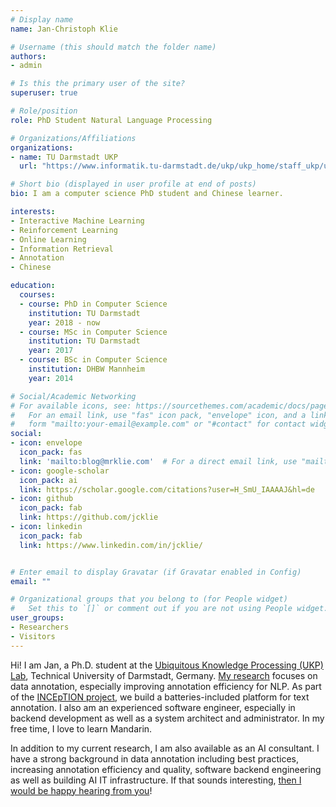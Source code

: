 ```yaml
---
# Display name
name: Jan-Christoph Klie

# Username (this should match the folder name)
authors:
- admin

# Is this the primary user of the site?
superuser: true

# Role/position
role: PhD Student Natural Language Processing

# Organizations/Affiliations
organizations:
- name: TU Darmstadt UKP
  url: "https://www.informatik.tu-darmstadt.de/ukp/ukp_home/staff_ukp/ukp_home_content_staff_1_details_41792.en.jsp"

# Short bio (displayed in user profile at end of posts)
bio: I am a computer science PhD student and Chinese learner.

interests:
- Interactive Machine Learning
- Reinforcement Learning
- Online Learning
- Information Retrieval
- Annotation
- Chinese

education:
  courses:
  - course: PhD in Computer Science
    institution: TU Darmstadt
    year: 2018 - now
  - course: MSc in Computer Science
    institution: TU Darmstadt
    year: 2017
  - course: BSc in Computer Science
    institution: DHBW Mannheim
    year: 2014

# Social/Academic Networking
# For available icons, see: https://sourcethemes.com/academic/docs/page-builder/#icons
#   For an email link, use "fas" icon pack, "envelope" icon, and a link in the
#   form "mailto:your-email@example.com" or "#contact" for contact widget.
social:
- icon: envelope
  icon_pack: fas
  link: 'mailto:blog@mrklie.com'  # For a direct email link, use "mailto:test@example.org".
- icon: google-scholar
  icon_pack: ai
  link: https://scholar.google.com/citations?user=H_SmU_IAAAAJ&hl=de
- icon: github
  icon_pack: fab
  link: https://github.com/jcklie
- icon: linkedin
  icon_pack: fab
  link: https://www.linkedin.com/in/jcklie/


# Enter email to display Gravatar (if Gravatar enabled in Config)
email: ""

# Organizational groups that you belong to (for People widget)
#   Set this to `[]` or comment out if you are not using People widget.
user_groups:
- Researchers
- Visitors
---
```



Hi! I am Jan, a Ph.D. student at the [Ubiquitous Knowledge Processing (UKP) Lab](https://www.informatik.tu-darmstadt.de/ukp/ukp_home/index.en.jsp), Technical University of Darmstadt, Germany. [My research](https://scholar.google.com/citations?user=H_SmU_IAAAAJ&hl=en) focuses on data annotation, especially improving annotation efficiency for NLP. As part of the [INCEpTION project](https://inception-project.github.io/), we build a batteries-included platform for text annotation. I also am an experienced software engineer, especially in backend development as well as a system architect and administrator. In my free time, I love to learn Mandarin.

In addition to my current research, I am also available as an AI consultant. 
I have a strong background in data annotation including best practices, increasing annotation efficiency and quality, software backend engineering as well as building AI IT infrastructure.
If that sounds interesting, [then I would be happy hearing from you](https://klie-ai.de)!


